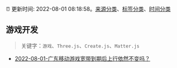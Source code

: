 :alarm_clock: 更新时间: 2022-08-01 08:18:58。[来源分类](../README.md)、[标签分类](../TAGS.md)、[时间分类](../TIMELINE.md)

## 游戏开发


> 关键字：`游戏`、`Three.js`、`Create.js`、`Matter.js`



- [2022-08-01-广东移动游戏宽带到期后上行依然不变吗？](https://www.v2ex.com/t/869984) 